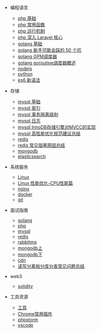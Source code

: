 * 编程语言

  * [php 基础](develop/php.md)
  * [php 常用函数](develop/php_func.md)
  * [php 运行机制](develop/php_run.md)
  * [php 深入 Laravel 核心](develop/php_laravel.md)
  * [golang 基础](develop/golang.md)
  * [golang 新手可能会踩的 50 个坑](develop/golang_gotchas.md)
  * [golang GPM调度器](develop/golang_gpm.md)
  * [golang goroutine调度器概述](develop/golang_goroutine_scheduler.md)
  * [nodejs](develop/nodejs.md)
  * [python](develop/python.md)
  * [es6 新语法](develop/escript.md)

* 存储
  
  * [mysql 基础](storage/mysql.md)
  * [mysql 索引](storage/mysql_index.md)
  * [mysql 事务隔离级别](storage/mysql_transaction_level.md)
  * [mysql 日志](storage/mysql_logs.md)
  * [mysql InnoDB存储引擎对MVCC的实现](storage/mysql_mvcc.md)
  * [mysql 高性能优化规范建议总结](storage/mysql_optimization.md)
  * [redis](storage/redis.md)
  * [redis 常见阻塞原因总结](storage/redis_common_blocking_problems.md)
  * [mongodb](storage/mongodb.md)
  * [elasticsearch](storage/elasticsearch.md)

* 系统服务
  * [Linux](system/linux.md)
  * [Linux 性能优化-CPU性能篇](system/linux_optimization_cpu.md)
  * [nginx](system/nginx.md)
  * [docker](system/docker.md)
  * [git](system/git.md)

* 面试指南
  * [golang](interview/go.md)
  * [php](interview/php.md)
  * [mysql](interview/mysql.md)
  * [redis](interview/redis.md)
  * [rabbitmq](interview/rabbitmq.md)
  * [mongodb上](interview/mongodb.md)
  * [mongodb下](interview/mongodb2.md)
  * [cdn](interview/cdn.md)
  * [读写分离和分库分表常见问题总结](interview/read_write.md)

* web3
  * [solidity](web3/solidity.md)

* 工具资源
  * [工具](other/tools.md)
  * [Chrome常用插件](other/chrome.md)
  * [phpstorm](other/phpstorm.md)
  * [vscode](other/vscode.md)